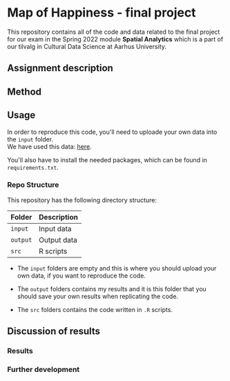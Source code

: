 # Map of Happiness - final project
This repository contains all of the code and data related to the final project for our exam in the Spring 2022 module **Spatial Analytics** which is a part of our tilvalg in Cultural Data Science at Aarhus University.  


## Assignment description 


## Method

## Usage
In order to reproduce this code, you'll need to uploade your own data into the ```input``` folder.   
We have used this data: [here]().  

You'll also have to install the needed packages, which can be found in ```requirements.txt```. 


### Repo Structure  
This repository has the following directory structure:  

| **Folder** | **Description** |
| ----------- | ----------- | 
| ```input``` | Input data |
| ```output``` | Output data |
| ```src``` | R scripts |


- The ```input``` folders are empty and this is where you should upload your own data, if you want to reproduce the code.

- The ```output``` folders contains my results and it is this folder that you should save your own results when replicating the code. 

- The ```src``` folders contains the code written in ```.R``` scripts. 


## Discussion of results 
### Results 

### Further development 


